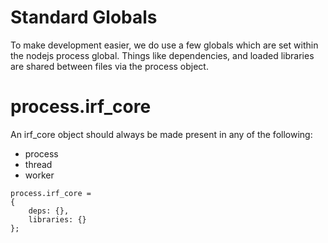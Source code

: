 # Standard Globals

To make development easier, we do use a few globals which are set within the nodejs process global.  Things like dependencies, and loaded libraries are shared between files via the process object.

# process.irf_core

An irf_core object should always be made present in any of the following: 

* process
* thread
* worker

```
process.irf_core = 
{
    deps: {},
    libraries: {}
};
```
